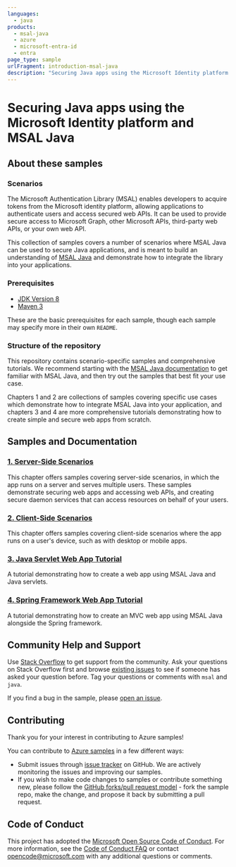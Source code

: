 ```yaml
---
languages:
  - java
products:
  - msal-java
  - azure
  - microsoft-entra-id
  - entra
page_type: sample
urlFragment: introduction-msal-java
description: "Securing Java apps using the Microsoft Identity platform and MSAL Java"
---
```


# Securing Java apps using the Microsoft Identity platform and MSAL Java

## About these samples

### Scenarios

The Microsoft Authentication Library (MSAL) enables developers to acquire tokens from the Microsoft identity platform, allowing applications to authenticate users and access secured web APIs. It can be used to provide secure access to Microsoft Graph, other Microsoft APIs, third-party web APIs, or your own web API.

This collection of samples covers a number of scenarios where MSAL Java can be used to secure Java applications, and is meant to build an understanding of [MSAL Java](https://learn.microsoft.com/entra/msal/java/) and demonstrate how to integrate the library into your applications.

### Prerequisites

- [JDK Version 8](https://jdk.java.net/8/)
- [Maven 3](https://maven.apache.org/download.cgi)

These are the basic prerequisites for each sample, though each sample may specify more in their own `README`.

### Structure of the repository

This repository contains scenario-specific samples and comprehensive tutorials. We recommend starting with the [MSAL Java documentation](https://learn.microsoft.com/entra/msal/java/) to get familiar with MSAL Java, and then try out the samples that best fit your use case.

Chapters 1 and 2 are collections of samples covering specific use cases which demonstrate how to integrate MSAL Java into your application, and chapters 3 and 4 are more comprehensive tutorials demonstrating how to create simple and secure web apps from scratch.

## Samples and Documentation

### [1. Server-Side Scenarios](1-server-side/README.md)

This chapter offers samples covering server-side scenarios, in which the app runs on a server and serves multiple users. These samples demonstrate securing web apps and accessing web APIs, and creating secure daemon services that can access resources on behalf of your users.

### [2. Client-Side Scenarios](2-client-side/README.md)

This chapter offers samples covering client-side scenarios where the app runs on a user's device, such as with desktop or mobile apps.

### [3. Java Servlet Web App Tutorial](3-java-servlet-web-app/README.md)

A tutorial demonstrating how to create a web app using MSAL Java and Java servlets.

### [4. Spring Framework Web App Tutorial](4-spring-web-app/README.md)

A tutorial demonstrating how to create an MVC web app using MSAL Java alongside the Spring framework.

## Community Help and Support

Use [Stack Overflow](http://stackoverflow.com/questions/tagged/msal) to get support from the community. Ask your questions on Stack Overflow first and browse [existing issues](https://github.com/Azure-Samples/ms-identity-msal-java-samples/issues) to see if someone has asked your question before. Tag your questions or comments with `msal` and `java`.

If you find a bug in the sample, please [open an issue](https://github.com/Azure-Samples/ms-identity-msal-java-samples/issues).

## Contributing

Thank you for your interest in contributing to Azure samples!

You can contribute to [Azure samples](https://azure.microsoft.com/documentation/samples/) in a few different ways:

- Submit issues through [issue tracker](https://github.com/Azure-Samples/ms-identity-msal-java-samples/issues) on GitHub. We are actively monitoring the issues and improving our samples.
- If you wish to make code changes to samples or contribute something new, please follow the [GitHub forks/pull request model](https://help.github.com/articles/fork-a-repo/) - fork the sample repo, make the change, and propose it back by submitting a pull request.

## Code of Conduct

This project has adopted the [Microsoft Open Source Code of Conduct](https://opensource.microsoft.com/codeofconduct/). For more information, see the [Code of Conduct FAQ](https://opensource.microsoft.com/codeofconduct/faq/) or contact [opencode@microsoft.com](mailto:opencode@microsoft.com) with any additional questions or comments.
